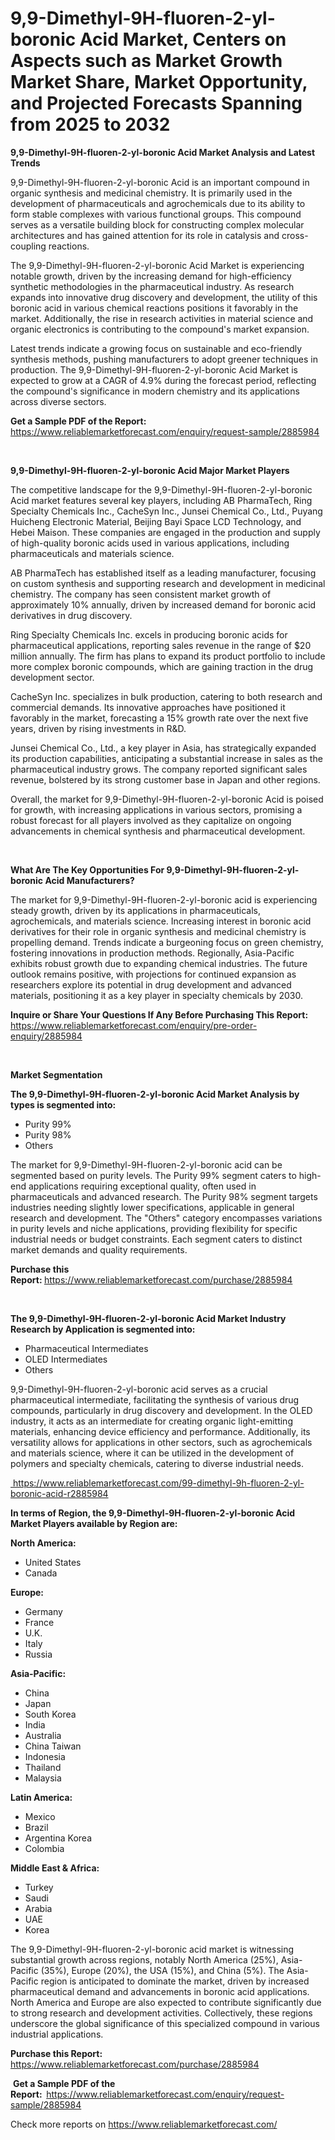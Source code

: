 <p><h1>9,9-Dimethyl-9H-fluoren-2-yl-boronic Acid Market, Centers on Aspects such as Market Growth Market Share, Market Opportunity, and Projected Forecasts Spanning from 2025 to 2032</h1></p><p><strong>9,9-Dimethyl-9H-fluoren-2-yl-boronic Acid Market Analysis and Latest Trends</strong></p>
<p><p>9,9-Dimethyl-9H-fluoren-2-yl-boronic Acid is an important compound in organic synthesis and medicinal chemistry. It is primarily used in the development of pharmaceuticals and agrochemicals due to its ability to form stable complexes with various functional groups. This compound serves as a versatile building block for constructing complex molecular architectures and has gained attention for its role in catalysis and cross-coupling reactions.</p><p>The 9,9-Dimethyl-9H-fluoren-2-yl-boronic Acid Market is experiencing notable growth, driven by the increasing demand for high-efficiency synthetic methodologies in the pharmaceutical industry. As research expands into innovative drug discovery and development, the utility of this boronic acid in various chemical reactions positions it favorably in the market. Additionally, the rise in research activities in material science and organic electronics is contributing to the compound's market expansion.</p><p>Latest trends indicate a growing focus on sustainable and eco-friendly synthesis methods, pushing manufacturers to adopt greener techniques in production. The 9,9-Dimethyl-9H-fluoren-2-yl-boronic Acid Market is expected to grow at a CAGR of 4.9% during the forecast period, reflecting the compound's significance in modern chemistry and its applications across diverse sectors.</p></p>
<p><strong>Get a Sample PDF of the Report:&nbsp;</strong> <a href="https://www.reliablemarketforecast.com/enquiry/request-sample/2885984?utm_campaign=3453&utm_medium=2&utm_source=Github&utm_content=ia&utm_term=13032025&utm_id=99-dimethyl-9h-fluoren-2-yl-boronic-acid">https://www.reliablemarketforecast.com/enquiry/request-sample/2885984</a></p>
<p>&nbsp;</p>
<p><strong>9,9-Dimethyl-9H-fluoren-2-yl-boronic Acid Major Market Players</strong></p>
<p><p>The competitive landscape for the 9,9-Dimethyl-9H-fluoren-2-yl-boronic Acid market features several key players, including AB PharmaTech, Ring Specialty Chemicals Inc., CacheSyn Inc., Junsei Chemical Co., Ltd., Puyang Huicheng Electronic Material, Beijing Bayi Space LCD Technology, and Hebei Maison. These companies are engaged in the production and supply of high-quality boronic acids used in various applications, including pharmaceuticals and materials science.</p><p>AB PharmaTech has established itself as a leading manufacturer, focusing on custom synthesis and supporting research and development in medicinal chemistry. The company has seen consistent market growth of approximately 10% annually, driven by increased demand for boronic acid derivatives in drug discovery.</p><p>Ring Specialty Chemicals Inc. excels in producing boronic acids for pharmaceutical applications, reporting sales revenue in the range of $20 million annually. The firm has plans to expand its product portfolio to include more complex boronic compounds, which are gaining traction in the drug development sector.</p><p>CacheSyn Inc. specializes in bulk production, catering to both research and commercial demands. Its innovative approaches have positioned it favorably in the market, forecasting a 15% growth rate over the next five years, driven by rising investments in R&D.</p><p>Junsei Chemical Co., Ltd., a key player in Asia, has strategically expanded its production capabilities, anticipating a substantial increase in sales as the pharmaceutical industry grows. The company reported significant sales revenue, bolstered by its strong customer base in Japan and other regions.</p><p>Overall, the market for 9,9-Dimethyl-9H-fluoren-2-yl-boronic Acid is poised for growth, with increasing applications in various sectors, promising a robust forecast for all players involved as they capitalize on ongoing advancements in chemical synthesis and pharmaceutical development.</p></p>
<p>&nbsp;</p>
<p><strong>What Are The Key Opportunities For 9,9-Dimethyl-9H-fluoren-2-yl-boronic Acid Manufacturers?</strong></p>
<p><p>The market for 9,9-Dimethyl-9H-fluoren-2-yl-boronic acid is experiencing steady growth, driven by its applications in pharmaceuticals, agrochemicals, and materials science. Increasing interest in boronic acid derivatives for their role in organic synthesis and medicinal chemistry is propelling demand. Trends indicate a burgeoning focus on green chemistry, fostering innovations in production methods. Regionally, Asia-Pacific exhibits robust growth due to expanding chemical industries. The future outlook remains positive, with projections for continued expansion as researchers explore its potential in drug development and advanced materials, positioning it as a key player in specialty chemicals by 2030.</p></p>
<p><strong>Inquire or Share Your Questions If Any Before Purchasing This Report:</strong> <a href="https://www.reliablemarketforecast.com/enquiry/pre-order-enquiry/2885984?utm_campaign=3453&utm_medium=2&utm_source=Github&utm_content=ia&utm_term=13032025&utm_id=99-dimethyl-9h-fluoren-2-yl-boronic-acid">https://www.reliablemarketforecast.com/enquiry/pre-order-enquiry/2885984</a></p>
<p>&nbsp;</p>
<p><strong>Market Segmentation</strong></p>
<p><strong>The 9,9-Dimethyl-9H-fluoren-2-yl-boronic Acid Market Analysis by types is segmented into:</strong></p>
<p><ul><li>Purity 99%</li><li>Purity 98%</li><li>Others</li></ul></p>
<p><p>The market for 9,9-Dimethyl-9H-fluoren-2-yl-boronic acid can be segmented based on purity levels. The Purity 99% segment caters to high-end applications requiring exceptional quality, often used in pharmaceuticals and advanced research. The Purity 98% segment targets industries needing slightly lower specifications, applicable in general research and development. The "Others" category encompasses variations in purity levels and niche applications, providing flexibility for specific industrial needs or budget constraints. Each segment caters to distinct market demands and quality requirements.</p></p>
<p><strong>Purchase this Report:&nbsp;</strong><a href="https://www.reliablemarketforecast.com/purchase/2885984?utm_campaign=3453&utm_medium=2&utm_source=Github&utm_content=ia&utm_term=13032025&utm_id=99-dimethyl-9h-fluoren-2-yl-boronic-acid">https://www.reliablemarketforecast.com/purchase/2885984</a></p>
<p>&nbsp;</p>
<p><strong>The 9,9-Dimethyl-9H-fluoren-2-yl-boronic Acid Market Industry Research by Application is segmented into:</strong></p>
<p><ul><li>Pharmaceutical Intermediates</li><li>OLED Intermediates</li><li>Others</li></ul></p>
<p><p>9,9-Dimethyl-9H-fluoren-2-yl-boronic acid serves as a crucial pharmaceutical intermediate, facilitating the synthesis of various drug compounds, particularly in drug discovery and development. In the OLED industry, it acts as an intermediate for creating organic light-emitting materials, enhancing device efficiency and performance. Additionally, its versatility allows for applications in other sectors, such as agrochemicals and materials science, where it can be utilized in the development of polymers and specialty chemicals, catering to diverse industrial needs.</p></p>
<p><a href="https://www.reliablemarketforecast.com/99-dimethyl-9h-fluoren-2-yl-boronic-acid-r2885984?utm_campaign=3453&utm_medium=2&utm_source=Github&utm_content=ia&utm_term=13032025&utm_id=99-dimethyl-9h-fluoren-2-yl-boronic-acid">&nbsp;https://www.reliablemarketforecast.com/99-dimethyl-9h-fluoren-2-yl-boronic-acid-r2885984</a></p>
<p><strong>In terms of Region, the 9,9-Dimethyl-9H-fluoren-2-yl-boronic Acid Market Players available by Region are:</strong></p>
<p>
    <p> <strong> North America: </strong>
        <ul>
            <li>United States</li>
            <li>Canada</li>
        </ul>
        </p> 
    <p> <strong> Europe: </strong>
        <ul>
            <li>Germany</li>
            <li>France</li>
            <li>U.K.</li>
            <li>Italy</li>
            <li>Russia</li>
        </ul>
        </p> 
    <p> <strong> Asia-Pacific: </strong>
        <ul>
            <li>China</li>
            <li>Japan</li>
            <li>South Korea</li>
            <li>India</li>
            <li>Australia</li>
            <li>China Taiwan</li>
            <li>Indonesia</li>
            <li>Thailand</li>
            <li>Malaysia</li>
        </ul>
        </p> 
    <p> <strong> Latin America: </strong>
        <ul>
            <li>Mexico</li>
            <li>Brazil</li>
            <li>Argentina Korea</li>
            <li>Colombia</li>
        </ul>
        </p> 
    <p> <strong> Middle East & Africa: </strong>
        <ul>
            <li>Turkey</li>
            <li>Saudi</li>
            <li>Arabia</li>
            <li>UAE</li>
            <li>Korea</li>
        </ul>
    </p>
    </p>
<p><p>The 9,9-Dimethyl-9H-fluoren-2-yl-boronic acid market is witnessing substantial growth across regions, notably North America (25%), Asia-Pacific (35%), Europe (20%), the USA (15%), and China (5%). The Asia-Pacific region is anticipated to dominate the market, driven by increased pharmaceutical demand and advancements in boronic acid applications. North America and Europe are also expected to contribute significantly due to strong research and development activities. Collectively, these regions underscore the global significance of this specialized compound in various industrial applications.</p></p>
<p><strong>Purchase this Report: </strong><a href="https://www.reliablemarketforecast.com/purchase/2885984?utm_campaign=3453&utm_medium=2&utm_source=Github&utm_content=ia&utm_term=13032025&utm_id=99-dimethyl-9h-fluoren-2-yl-boronic-acid">https://www.reliablemarketforecast.com/purchase/2885984</a></p>
<p>&nbsp;<strong>Get a Sample PDF of the Report:&nbsp;&nbsp;</strong><a href="https://www.reliablemarketforecast.com/enquiry/request-sample/2885984?utm_campaign=3453&utm_medium=2&utm_source=Github&utm_content=ia&utm_term=13032025&utm_id=99-dimethyl-9h-fluoren-2-yl-boronic-acid">https://www.reliablemarketforecast.com/enquiry/request-sample/2885984</a></p>
<p><strong></strong></p>
<p>Check more reports on <a href="https://www.reliablemarketforecast.com/?utm_campaign=3453&utm_medium=2&utm_source=Github&utm_content=ia&utm_term=13032025&utm_id=99-dimethyl-9h-fluoren-2-yl-boronic-acid">https://www.reliablemarketforecast.com/</a></p>
